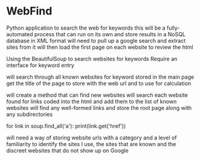 # WebFind
Python application to search the web for keywords 
this will be a fully-automated process that can run on its own and store results in a NoSQL database in XML format 
will need to pull up a google search and extract sites from it 
will then load the first page on each website to review the html 

Using the BeautifulSoup to search websites for keywords 
Require an interface for keyword entry

will search through all known websites for keyword stored in the main page 
   get the title of the page to store with the web url and to use for calculation 

will create a method that can find new websites 
will search each website found for links coded into the html and add them to the list of known websites
   will find any well-formed links and store the root page along with any subdirectories 

   for link in soup.find_all('a'):
    print(link.get('href'))

will need a way of storing website urls with a category and a level of familiarity to identify the sites I use, the sites that are known and the discreet websites that do not show up on Google
